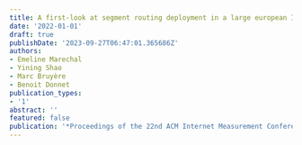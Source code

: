 ```yaml
---
title: A first-look at segment routing deployment in a large european ISP
date: '2022-01-01'
draft: true
publishDate: '2023-09-27T06:47:01.365686Z'
authors:
- Emeline Marechal
- Yining Shao
- Marc Bruyère
- Benoit Donnet
publication_types:
- '1'
abstract: ''
featured: false
publication: '*Proceedings of the 22nd ACM Internet Measurement Conference*'
---
```



